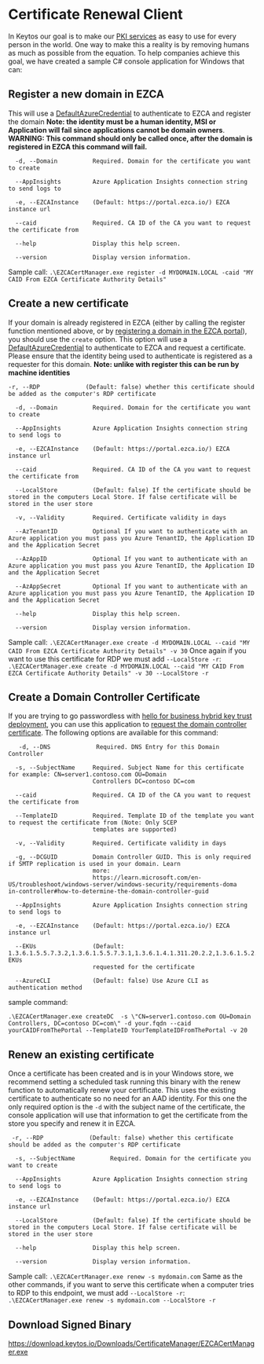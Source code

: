 # Certificate Renewal Client
In Keytos our goal is to make our [PKI services](https://www.keytos.io/AZURE-PKI.html) as easy to use for every person in the world. One way to make this a reality is by removing humans as much as possible from the equation. To help companies achieve this goal, we have created a sample C# console application for Windows that can:

## Register a new domain in EZCA
This will use a [DefaultAzureCredential](https://learn.microsoft.com/en-us/dotnet/api/azure.identity.defaultazurecredential?view=azure-dotnet) to authenticate to EZCA and register the domain **Note: the identity must be a human identity, MSI or Application will fail since applications cannot be domain owners**.
**WARNING: This command should only be called once, after the domain is registered in EZCA this command will fail.**
```
  -d, --Domain          Required. Domain for the certificate you want to create

  --AppInsights         Azure Application Insights connection string to send logs to

  -e, --EZCAInstance    (Default: https://portal.ezca.io/) EZCA instance url

  --caid                Required. CA ID of the CA you want to request the certificate from

  --help                Display this help screen.

  --version             Display version information.
```
Sample call:
```.\EZCACertManager.exe register -d MYDOMAIN.LOCAL -caid "MY CAID From EZCA Certificate Authority Details" ```

## Create a new certificate

If your domain is already registered in EZCA (either by calling the register function mentioned above, or by [registering a domain in the EZCA portal](https://docs.keytos.io/azure-pki/registering-a-domain/registering_new_domain/)), you should use the ```create``` option. This option will use a [DefaultAzureCredential](https://learn.microsoft.com/en-us/dotnet/api/azure.identity.defaultazurecredential?view=azure-dotnet) to authenticate to EZCA and request a certificate. Please ensure that the identity being used to authenticate is registered as a requester for this domain. **Note: unlike with register this can be run by machine identities**
```
-r, --RDP             (Default: false) whether this certificate should be added as the computer's RDP certificate

  -d, --Domain          Required. Domain for the certificate you want to create

  --AppInsights         Azure Application Insights connection string to send logs to

  -e, --EZCAInstance    (Default: https://portal.ezca.io/) EZCA instance url

  --caid                Required. CA ID of the CA you want to request the certificate from

  --LocalStore          (Default: false) If the certificate should be stored in the computers Local Store. If false certificate will be stored in the user store

  -v, --Validity        Required. Certificate validity in days

  --AzTenantID          Optional If you want to authenticate with an Azure application you must pass you Azure TenantID, the Application ID and the Application Secret

  --AzAppID             Optional If you want to authenticate with an Azure application you must pass you Azure TenantID, the Application ID and the Application Secret

  --AzAppSecret         Optional If you want to authenticate with an Azure application you must pass you Azure TenantID, the Application ID and the Application Secret

  --help                Display this help screen.

  --version             Display version information.
```
Sample call:
```.\EZCACertManager.exe create -d MYDOMAIN.LOCAL --caid "MY CAID From EZCA Certificate Authority Details" -v 30```
Once again if you want to use this certificate for RDP we must add ```--LocalStore -r```:
```.\EZCACertManager.exe create -d MYDOMAIN.LOCAL --caid "MY CAID From EZCA Certificate Authority Details" -v 30 --LocalStore -r```
## Create a Domain Controller Certificate
If you are trying to go passwordless with [hello for business hybrid key trust deployment](https://learn.microsoft.com/en-us/windows/security/identity-protection/hello-for-business/hello-hybrid-key-trust), you can use this application to [request the domain controller certificate](https://docs.keytos.io/azure-pki/intune-certificate-authority/domain-controller-certificates-for-windows-hello-hybrid/#using-the-application).
The following options are available for this command:
```
   -d, --DNS             Required. DNS Entry for this Domain Controller

  -s, --SubjectName     Required. Subject Name for this certificate for example: CN=server1.contoso.com OU=Domain
                        Controllers DC=contoso DC=com

  --caid                Required. CA ID of the CA you want to request the certificate from

  --TemplateID          Required. Template ID of the template you want to request the certificate from (Note: Only SCEP
                        templates are supported)

  -v, --Validity        Required. Certificate validity in days

  -g, --DCGUID          Domain Controller GUID. This is only required if SMTP replication is used in your domain. Learn
                        more:
                        https://learn.microsoft.com/en-US/troubleshoot/windows-server/windows-security/requirements-doma                        in-controller#how-to-determine-the-domain-controller-guid

  --AppInsights         Azure Application Insights connection string to send logs to

  -e, --EZCAInstance    (Default: https://portal.ezca.io/) EZCA instance url

  --EKUs                (Default: 1.3.6.1.5.5.7.3.2,1.3.6.1.5.5.7.3.1,1.3.6.1.4.1.311.20.2.2,1.3.6.1.5.2.3.5) EKUs
                        requested for the certificate

  --AzureCLI            (Default: false) Use Azure CLI as authentication method
```
sample command:
``` 
.\EZCACertManager.exe createDC  -s \"CN=server1.contoso.com OU=Domain Controllers, DC=contoso DC=com\" -d your.fqdn --caid yourCAIDFromThePortal --TemplateID YourTemplateIDFromThePortal -v 20
```

## Renew an existing certificate
Once a certificate has been created and is in your Windows store, we recommend setting a scheduled task running this binary with the renew function to automatically renew your certificate. This uses the existing certificate to authenticate so no need for an AAD identity. For this one the only required option is the ```-d``` with the subject name of the certificate, the console application will use that information to get the certificate from the store you specify and renew it in EZCA.
```
 -r, --RDP             (Default: false) whether this certificate should be added as the computer's RDP certificate

  -s, --SubjectName          Required. Domain for the certificate you want to create

  --AppInsights         Azure Application Insights connection string to send logs to

  -e, --EZCAInstance    (Default: https://portal.ezca.io/) EZCA instance url

  --LocalStore          (Default: false) If the certificate should be stored in the computers Local Store. If false certificate will be stored in the user store

  --help                Display this help screen.

  --version             Display version information.
```
Sample call:
```.\EZCACertManager.exe renew -s mydomain.com```
Same as the other commands, if you want to serve this certificate when a computer tries to RDP to this endpoint, we must add ```--LocalStore -r```:
```.\EZCACertManager.exe renew -s mydomain.com --LocalStore -r```

## Download Signed Binary 
https://download.keytos.io/Downloads/CertificateManager/EZCACertManager.exe 
